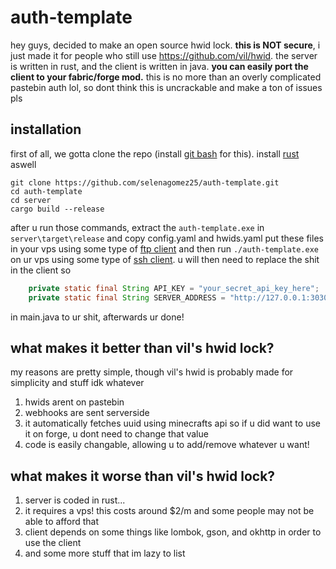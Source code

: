 # auth-template
hey guys, decided to make an open source hwid lock. **this is NOT secure**, i just made it for people who still use https://github.com/vil/hwid.
the server is written in rust, and the client is written in java. **you can easily port the client to your fabric/forge mod.**
this is no more than an overly complicated pastebin auth lol, so dont think this is uncrackable and make a ton of issues pls

## installation
first of all, we gotta clone the repo (install [git bash](https://git-scm.com/downloads) for this). install [rust](https://www.rust-lang.org/) aswell
```
git clone https://github.com/selenagomez25/auth-template.git
cd auth-template
cd server
cargo build --release
```
after u run those commands, extract the `auth-template.exe` in `server\target\release` and copy config.yaml and hwids.yaml
put these files in your vps using some type of [ftp client](https://filezilla-project.org/) and then run `./auth-template.exe` on ur vps using some type of [ssh client](https://termius.com/).
u will then need to replace the shit in the client so
```java
    private static final String API_KEY = "your_secret_api_key_here";
    private static final String SERVER_ADDRESS = "http://127.0.0.1:3030";
```
in main.java to ur shit, afterwards ur done!

## what makes it better than vil's hwid lock?
my reasons are pretty simple, though vil's hwid is probably made for simplicity and stuff idk whatever
1. hwids arent on pastebin
2. webhooks are sent serverside
3. it automatically fetches uuid using minecrafts api so if u did want to use it on forge, u dont need to change that value
5. code is easily changable, allowing u to add/remove whatever u want!

## what makes it worse than vil's hwid lock?
1. server is coded in rust...
2. it requires a vps! this costs around $2/m and some people may not be able to afford that
3. client depends on some things like lombok, gson, and okhttp in order to use the client
4. and some more stuff that im lazy to list
